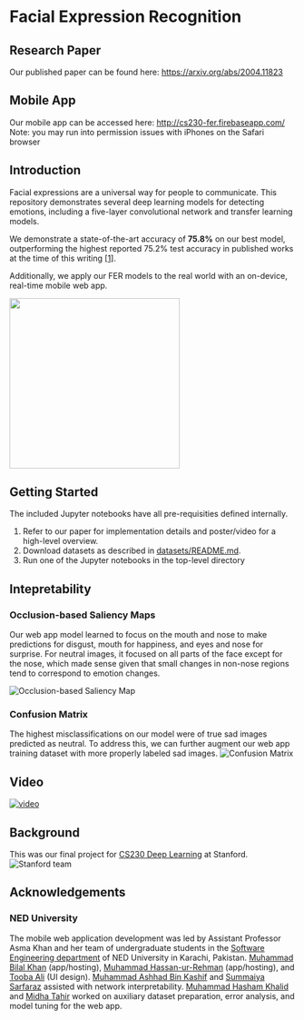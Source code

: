 # Facial Expression Recognition

## Research Paper
Our published paper can be found here: https://arxiv.org/abs/2004.11823

## Mobile App
Our mobile app can be accessed here: http://cs230-fer.firebaseapp.com/ <br>
Note: you may run into permission issues with iPhones on the Safari browser

## Introduction
Facial expressions are a universal way for people to communicate. This repository demonstrates several deep learning models for detecting emotions, including a five-layer convolutional network and transfer learning models.

We demonstrate a state-of-the-art accuracy of **75.8%** on our best model, outperforming the highest reported 75.2% test accuracy in published works at the time of this writing [\[1\]](https://arxiv.org/abs/1612.02903).

Additionally, we apply our FER models to the real world with an on-device, real-time mobile web app.

<a href="url"><img src="images/fer2013.png" height="300" ></a>


## Getting Started
The included Jupyter notebooks have all pre-requisities defined internally. 

1. Refer to our paper for implementation details and poster/video for a high-level overview.
2. Download datasets as described in [datasets/README.md](datasets/README.md).
3. Run one of the Jupyter notebooks in the top-level directory

## Intepretability

### Occlusion-based Saliency Maps
Our web app model learned to focus on the mouth and nose to make predictions for disgust, mouth for happiness, and eyes and nose for surprise. For neutral images, it focused on all parts of the face except for the nose, which made sense given that small changes in non-nose regions tend to correspond to emotion changes.

![Occlusion-based Saliency Map](images/occlusion.png)

### Confusion Matrix
The highest misclassifications on our model were of true sad images predicted as neutral. To address this, we can further augment our web app training dataset with more properly labeled sad images.
![Confusion Matrix](images/cmat.png)

## Video
[![video](https://img.youtube.com/vi/q_cnwmAHoK0/0.jpg)](https://www.youtube.com/watch?v=q_cnwmAHoK0)

## Background
This was our final project for [CS230 Deep Learning](https://cs230.stanford.edu/syllabus/) at Stanford.
![Stanford team](images/stanford-team.jpg)

## Acknowledgements
### NED University
The mobile web application development was led by Assistant Professor Asma Khan and her team of undergraduate students in the [Software Engineering department](https://se.neduet.edu.pk/) of NED University in Karachi, Pakistan.
[Muhammad Bilal Khan](https://www.linkedin.com/in/bilal-khan-a54651150/) (app/hosting), [Muhammad Hassan-ur-Rehman](https://www.linkedin.com/in/muhammad-hassan-ur-rehman-32118a13a/) (app/hosting), and [Tooba Ali](https://www.linkedin.com/in/tooba-ali-75243319a/) (UI design). [Muhammad Ashhad Bin Kashif](https://www.linkedin.com/in/ashhad-kashif-0b21a517b/) and [Summaiya Sarfaraz](https://www.linkedin.com/in/summaiya-sarfaraz-b19b1a177/) assisted with network interpretability. [Muhammad Hasham Khalid](https://www.linkedin.com/in/muhammad-hasham-61724018b/) and [Midha Tahir](https://www.linkedin.com/in/midhatahir1999/) worked on auxiliary dataset preparation, error analysis, and model tuning for the web app.
